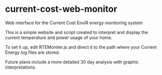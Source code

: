 # current-cost-web-monitor
Web interface for the Current Cost EnviR energy monitoring system

This is a simple website and script created to interpret and display the current temperature and power usage of your home. 

To set it up, edit RTEMoniter.js and direct it to the path where your Current Energy log files are stored. 

Future plans include a more detailed 30 day analysis with graphic interpretations.
